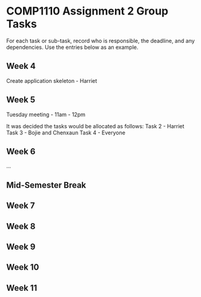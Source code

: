 # COMP1110 Assignment 2 Group Tasks

For each task or sub-task, record who is responsible, the deadline, and any dependencies.
Use the entries below as an example.

## Week 4

Create application skeleton - Harriet

## Week 5

Tuesday meeting - 11am - 12pm

It was decided the tasks would be allocated as follows:
Task 2 - Harriet
Task 3 - Bojie and Chenxaun
Task 4 - Everyone

## Week 6

...

## Mid-Semester Break

## Week 7

## Week 8

## Week 9

## Week 10

## Week 11

